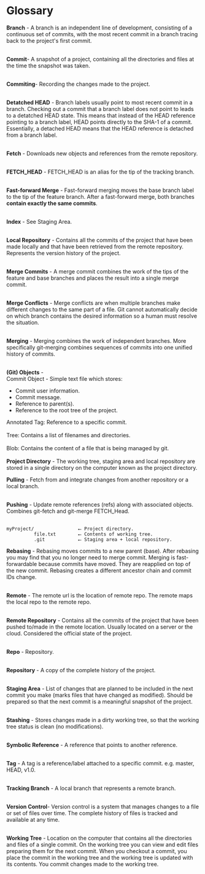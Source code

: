 # Glossary

**Branch** - A branch is an independent line of development, consisting of a continuous set of commits, with the most recent commit in a branch tracing back to the project's first commit.<br><br>

**Commit**- A snapshot of a project, containing all the directories and files at the time the snapshot was taken. 
<br><br>

**Commiting**- Recording the changes made to the project.
<br><br>

**Detatched HEAD** - Branch labels usually point to most recent commit in a branch. Checking out a commit that a branch label does not point to leads to a detatched HEAD state.
This means that instead of the HEAD reference pointing to a branch label, HEAD points directly to the SHA-1 of a commit. Essentially, a detached HEAD means that the HEAD reference is detached from a branch label.<br><br>

**Fetch** - Downloads new objects and references from the remote repository. <br><br>

**FETCH_HEAD** - FETCH_HEAD is an alias for the tip of the tracking branch. <br><br>

**Fast-forward Merge** - Fast-forward merging moves the base branch label to the tip of the feature branch. After a fast-forward merge, both branches **contain exactly the same commits**. <br><br>

**Index** - See Staging Area. <br><br>

**Local Repository** - Contains all the commits of the project that have been made locally and that have been retrieved from the remote repository. Represents the version history of the project.
<br><br>

**Merge Commits** - A merge commit combines the work of the tips of the feature and base branches and places the result into a single merge commit.<br><br>

**Merge Conflicts** - Merge conflicts are when multiple branches make different changes to the same part of a file. Git cannot automatically decide on which branch contains the desired information so a human must resolve the situation.<br><br>

**Merging** - Merging combines the work of independent branches. More specifically git-merging combines sequences of commits into one unified history of commits.<br><br>

**(Git) Objects** -  
Commit Object - Simple text file which stores: <br>  
  * Commit user information.  
  * Commit message. 
  * Reference to parent(s).  
  * Reference to the root tree of the project.  
  
  Annotated Tag: Reference to a specific commit.<br><br>
Tree: Contains a list of filenames and directories.<br><br>
Blob: Contains the content of a file that is being managed by git. <br><br>
**Project Directory** - The working tree, staging area and local repository are stored in a single directory on the computer known as the project directory.

**Pulling** - Fetch from and integrate changes from another repository or a local branch. <br><br>

**Pushing** - Update remote references (refs) along with associated objects. Combines git-fetch and git-merge FETCH_Head. <br><br>
~~~
myProject/                ⭠ Project directory.
          file.txt        ⭠ Contents of working tree.
          .git            ⭠ Staging area + local repository.
~~~

**Rebasing** - Rebasing moves commits to a new parent (base). After rebasing you may find that you no longer need to merge commit. Merging is fast-forwardable because commits have moved. They are reapplied on top of the new commit. Rebasing creates a different ancestor chain and commit IDs change.<br><br>

**Remote** - The remote url is the location of remote repo. The remote maps the local repo to the remote repo.<br><br>

**Remote Repository** - Contains all the commits of the project that have been pushed to/made in the remote location. Usually located on a server or the cloud. Considered the official state of the project. 
<br><br>

**Repo** - Repository. 
<br><br>

**Repository** - A copy of the complete history of the project. 
<br><br>

**Staging Area** - List of changes that are planned to be included in the next commit you make (marks files that have changed as modified). Should be prepared so that the next commit is a meaningful snapshot of the project. <br><br>

**Stashing** - Stores changes made in a dirty working tree, so that the working tree status is clean (no modifications).<br><br>

**Symbolic Reference** - A reference that points to another reference. <br><br>

**Tag** - A tag is a reference/label attached to a specific commit. e.g. master, HEAD, v1.0.<br><br>

**Tracking Branch** - A local branch that represents a remote branch. <br><br>

**Version Control**- Version control is a system that manages changes to a file or set of files over time. The complete history of files is tracked and available at any time.
<br><br>

**Working Tree** - Location on the computer that contains all the directories and files of a single commit. On the working tree you can view and edit files preparing them for the next commit. When you checkout a commit, you place the commit in the working tree and the working tree is updated with its contents. You commit changes made to the working tree. <br><br>
